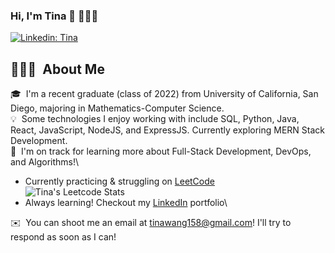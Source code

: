 ### Hi, I'm Tina 👋 👩🏻‍💻


[![Linkedin: Tina](https://img.shields.io/badge/-Tina-blue?style=flat-square&logo=Linkedin&logoColor=white&link=https://www.linkedin.com/in/tunaabop/)](https://www.linkedin.com/in/tunaabop/)

## 👨🏻‍💻 &nbsp;About Me


🎓 &nbsp;I'm a recent graduate (class of 2022) from University of California, San Diego, majoring in Mathematics-Computer Science.\
💡 &nbsp;Some technologies I enjoy working with include SQL, Python, Java, React, JavaScript, NodeJS, and ExpressJS. Currently exploring MERN Stack Development.\
🌱 &nbsp;I'm on track for learning more about Full-Stack Development, DevOps, and Algorithms!\
- Currently practicing & struggling on <a href="https://www.leetcode.com/tunaabop/">LeetCode</a>\
![Tina's Leetcode Stats](https://leetcard.jacoblin.cool/tunaabop?theme=forest&font=Oxygen&ext=activity)
- Always learning! Checkout my <a href="https://www.linkedin.com/in/tunaabop/">LinkedIn</a> portfolio\

✉️ &nbsp;You can shoot me an email at tinawang158@gmail.com! I'll try to respond as soon as I can!


<!--
**tunaabop/tunaabop** is a ✨ _special_ ✨ repository because its `README.md` (this file) appears on your GitHub profile.

Here are some ideas to get you started:

- 🔭 I’m currently working on ...
- 🌱 I’m currently learning ...
- 👯 I’m looking to collaborate on ...
- 🤔 I’m looking for help with ...
- 💬 Ask me about ...
- 📫 How to reach me: ...
- 😄 Pronouns: ...
- ⚡ Fun fact: ...
-->

